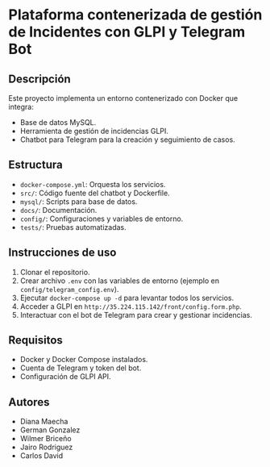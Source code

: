 # Plataforma contenerizada de gestión de Incidentes con GLPI y Telegram Bot

## Descripción

Este proyecto implementa un entorno contenerizado con Docker que integra:

- Base de datos MySQL.
- Herramienta de gestión de incidencias GLPI.
- Chatbot para Telegram para la creación y seguimiento de casos.

## Estructura

- `docker-compose.yml`: Orquesta los servicios.
- `src/`: Código fuente del chatbot y Dockerfile.
- `mysql/`: Scripts para base de datos.
- `docs/`: Documentación.
- `config/`: Configuraciones y variables de entorno.
- `tests/`: Pruebas automatizadas.

## Instrucciones de uso

1. Clonar el repositorio.
2. Crear archivo `.env` con las variables de entorno (ejemplo en `config/telegram_config.env`).
3. Ejecutar `docker-compose up -d` para levantar todos los servicios.
4. Acceder a GLPI en `http://35.224.115.142/front/config.form.php`.
5. Interactuar con el bot de Telegram para crear y gestionar incidencias.

## Requisitos

- Docker y Docker Compose instalados.
- Cuenta de Telegram y token del bot.
- Configuración de GLPI API.

## Autores

- Diana Maecha
- German Gonzalez
- Wilmer Briceño
- Jairo Rodriguez
- Carlos David


